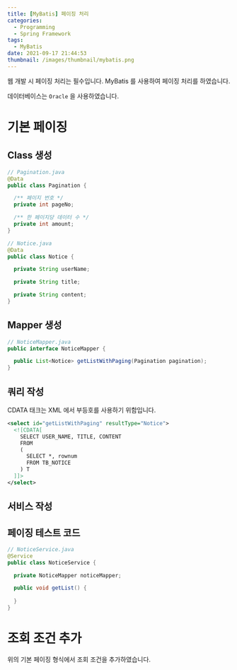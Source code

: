 ```yaml
---
title: [MyBatis] 페이징 처리
categories:
  - Programming
  - Spring Framework
tags:
  - MyBatis
date: 2021-09-17 21:44:53
thumbnail: /images/thumbnail/mybatis.png
---
```


웹 개발 시 페이징 처리는 필수입니다. MyBatis 를 사용하여 페이징 처리를 하였습니다.

데이터베이스는 `Oracle` 을 사용하였습니다.

# 기본 페이징

## Class 생성

```java
// Pagination.java
@Data
public class Pagination {

  /** 페이지 번호 */
  private int pageNo;

  /** 한 페이지당 데이터 수 */
  private int amount;
}
```

```java
// Notice.java
@Data
public class Notice {

  private String userName;

  private String title;

  private String content;
}
```

## Mapper 생성

```java
// NoticeMapper.java
public interface NoticeMapper {

  public List<Notice> getListWithPaging(Pagination pagination);
}
```

## 쿼리 작성

CDATA 태크는 XML 에서 부등호를 사용하기 위함입니다.

```xml
<select id="getListWithPaging" resultType="Notice">
  <![CDATA[
    SELECT USER_NAME, TITLE, CONTENT
    FROM
    (
      SELECT *, rownum
      FROM TB_NOTICE
    ) T
  ]]>
</select>
```

## 서비스 작성

## 페이징 테스트 코드

```java
// NoticeService.java
@Service
public class NoticeService {

  private NoticeMapper noticeMapper;

  public void getList() {
    
  }
}
```

# 조회 조건 추가

위의 기본 페이징 형식에서 조회 조건을 추가하였습니다. 
